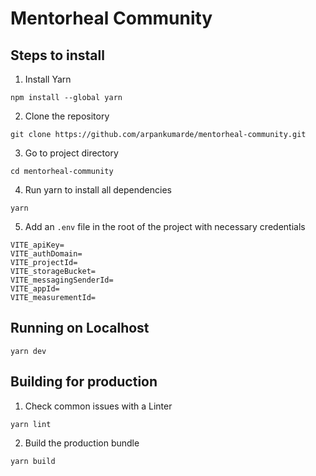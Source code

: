 # Mentorheal Community

## Steps to install

1. Install Yarn

```
npm install --global yarn
```

2. Clone the repository

```
git clone https://github.com/arpankumarde/mentorheal-community.git
```

3. Go to project directory

```
cd mentorheal-community
```

4. Run yarn to install all dependencies

```
yarn
```

5. Add an `.env` file in the root of the project with necessary credentials

```
VITE_apiKey=
VITE_authDomain=
VITE_projectId=
VITE_storageBucket=
VITE_messagingSenderId=
VITE_appId=
VITE_measurementId=
```

## Running on Localhost

```
yarn dev
```

## Building for production

1. Check common issues with a Linter

```
yarn lint
```

2. Build the production bundle

```
yarn build
```
